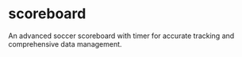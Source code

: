 # scoreboard
An advanced soccer scoreboard with timer for accurate tracking and comprehensive data management.

